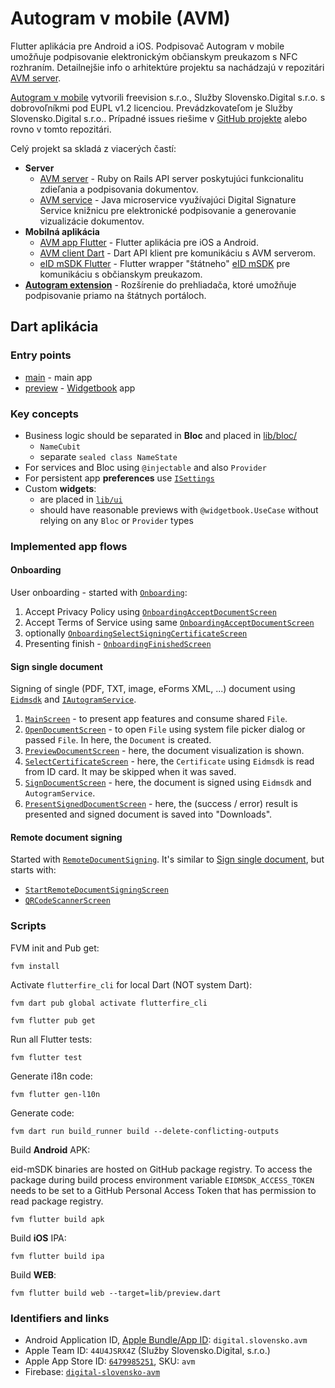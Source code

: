 # Autogram v mobile (AVM)

Flutter aplikácia pre Android a iOS. Podpisovač Autogram v mobile umožňuje podpisovanie elektronickým občianskym preukazom s NFC rozhraním. Detailnejšie info o arhitektúre projektu sa nachádzajú v repozitári [AVM server](https://github.com/slovensko-digital/avm-server).

[Autogram v mobile](https://sluzby.slovensko.digital/autogram-v-mobile/) vytvorili freevision s.r.o., Služby Slovensko.Digital s.r.o. s dobrovoľníkmi pod EUPL v1.2 licenciou. Prevádzkovateľom je Služby Slovensko.Digital s.r.o.. Prípadné issues riešime v [GitHub projekte](https://github.com/orgs/slovensko-digital/projects/5) alebo rovno v tomto repozitári.

Celý projekt sa skladá z viacerých častí:
- **Server**
  - [AVM server](https://github.com/slovensko-digital/avm-server) - Ruby on Rails API server poskytujúci funkcionalitu zdieľania a podpisovania dokumentov.
  - [AVM service](https://github.com/slovensko-digital/avm-service) - Java microservice využívajúci Digital Signature Service knižnicu pre elektronické podpisovanie a generovanie vizualizácie dokumentov.
- **Mobilná aplikácia**
  - [AVM app Flutter](https://github.com/slovensko-digital/avm-app-flutter) - Flutter aplikácia pre iOS a Android.
  - [AVM client Dart](https://github.com/slovensko-digital/avm-client-dart) - Dart API klient pre komunikáciu s AVM serverom.
  - [eID mSDK Flutter](https://github.com/slovensko-digital/eidmsdk-flutter) - Flutter wrapper "štátneho" [eID mSDK](https://github.com/eIDmSDK) pre komunikáciu s občianskym preukazom.
- [**Autogram extension**](https://github.com/slovensko-digital/autogram-extension) - Rozšírenie do prehliadača, ktoré umožňuje podpisovanie priamo na štátnych portáloch.


## Dart aplikácia
### Entry points

- [main](lib/main.dart) - main app
- [preview](lib/preview.dart) - [Widgetbook](https://www.widgetbook.io/blog/getting-started) app

### Key concepts

- Business logic should be separated in **Bloc** and placed in [lib/bloc/](lib/bloc)
  - `NameCubit`
  - separate `sealed class NameState`
- For services and Bloc using `@injectable` and also `Provider`
- For persistent app **preferences** use [`ISettings`](lib/data/settings.dart)
- Custom **widgets**:
  - are placed in [`lib/ui`](lib/ui)
  - should have reasonable previews with `@widgetbook.UseCase` without relying on any `Bloc` or `Provider` types

### Implemented app flows

#### Onboarding

User onboarding - started with [`Onboarding`](lib/ui/onboarding.dart):

1. Accept Privacy Policy using [`OnboardingAcceptDocumentScreen`](lib/ui/screens/onboarding_accept_document_screen.dart)
2. Accept Terms of Service using same [`OnboardingAcceptDocumentScreen`](lib/ui/screens/onboarding_accept_document_screen.dart)  
3. optionally [`OnboardingSelectSigningCertificateScreen`](lib/ui/screens/onboarding_select_signing_certificate_screen.dart)
4. Presenting finish - [`OnboardingFinishedScreen`](lib/ui/screens/onboarding_finished_screen.dart)

#### Sign single document

Signing of single (PDF, TXT, image, eForms XML, ...) document using
[`Eidmsdk`](https://github.com/slovensko-digital/eidmsdk-flutter/blob/main/lib/eidmsdk.dart) and
[`IAutogramService`](https://github.com/slovensko-digital/avm-client-dart/blob/main/lib/src/iautogram_service.dart).

1. [`MainScreen`](lib/ui/screens/main_screen.dart) - to present app features and consume shared
   `File`.
2. [`OpenDocumentScreen`](lib/ui/screens/open_document_screen.dart) - to open `File` using system
   file picker dialog or passed `File`.
   In here, the `Document` is created.
3. [`PreviewDocumentScreen`](lib/ui/screens/preview_document_screen.dart) - here, the document
  visualization is shown.
4. [`SelectCertificateScreen`](lib/ui/screens/select_certificate_screen.dart) - here, the
   `Certificate` using `Eidmsdk` is read from ID card. It may be skipped when it was saved.
5. [`SignDocumentScreen`](lib/ui/screens/sign_document_screen.dart) - here, the document is signed
   using `Eidmsdk` and `AutogramService`.
6. [`PresentSignedDocumentScreen`](lib/ui/screens/present_signed_document_screen.dart) - here, the
   (success / error) result is presented and signed document is saved into "Downloads".

#### Remote document signing

Started with [`RemoteDocumentSigning`](lib/ui/remote_document_signing.dart).
It's similar to [Sign single document](#sign-single-document), but starts with:

- [`StartRemoteDocumentSigningScreen`](lib/ui/screens/start_remote_document_signing_screen.dart)
- [`QRCodeScannerScreen`](lib/ui/screens/qr_code_scanner_screen.dart)

### Scripts

FVM init and Pub get:

```shell
fvm install
```

Activate `flutterfire_cli` for local Dart (NOT system Dart):

```shell
fvm dart pub global activate flutterfire_cli
```

```shell
fvm flutter pub get
```

Run all Flutter tests:

```shell
fvm flutter test
```

Generate i18n code:

```shell
fvm flutter gen-l10n
```

Generate code:

```shell
fvm dart run build_runner build --delete-conflicting-outputs
```

Build **Android** APK:

eid-mSDK binaries are hosted on GitHub package registry. To access the package during build process environment variable `EIDMSDK_ACCESS_TOKEN` needs to be set to a GitHub Personal Access Token that has permission to read package registry.

```shell
fvm flutter build apk
```

Build **iOS** IPA:

```shell
fvm flutter build ipa
```

Build **WEB**:

```shell
fvm flutter build web --target=lib/preview.dart
```

### Identifiers and links

- Android Application ID, [Apple Bundle/App ID](https://developer.apple.com/account/resources/identifiers/bundleId/edit/832594XXZD): `digital.slovensko.avm`
- Apple Team ID: `44U4JSRX4Z` (Služby Slovensko.Digital, s.r.o.)
- Apple App Store ID: [`6479985251`](https://appstoreconnect.apple.com/apps/6479985251/distribution/info), SKU: `avm`
- Firebase: [`digital-slovensko-avm`](https://console.firebase.google.com/project/digital-slovensko-avm/overview)
